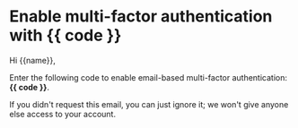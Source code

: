 # Enable multi-factor authentication with {{ code }}

Hi {{name}},

Enter the following code to enable email-based multi-factor authentication: **{{ code }}**.

If you didn't request this email, you can just ignore it; we won't give anyone else access to your account.
